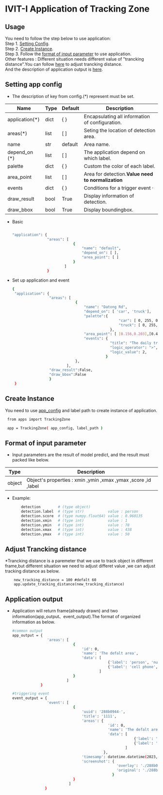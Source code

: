 # IVIT-I Application of Tracking Zone
## Usage
You need to follow the step below to use application:  
Step 1. [Setting Config](#setting-app-config).  
Step 2. [Create Instance](#create-instance).  
Step 3. Follow the [format of input parameter](#format-of-input-parameter) to use application.  
Other features : Different situation needs different value of "trancking distance".You can follow [here]() to adjust trancking distance.  
And the description of application output is [here](#adjust-trancking-distance).   
## Setting app config 
* The description of key from config.(*) represent must be set.  

| Name | Type | Default | Description |
| --- | --- | --- | --- |
|application(*)|dict|{  }|Encapsulating all information of configuration.|
|areas(*)|list|[  ]|Seting the location of detection area. |
|name|str|default|Area name.|
| depend_on (*) | list | [ ] | The application depend on which label. |
| palette | dict | { } | Custom the color of each label. |
|area_point|list|[ ]|Area for detection.**Value need to normalization**|
|events|dict|{ }|Conditions for a trigger event ·|
|draw_result|bool|True|Display information of detection.|
|draw_bbox|bool|True|Display boundingbox.|

* Basic
    ```bash

    "application": {
                    "areas": [
                                {
                                    "name": "default",
                                    "depend_on": [ ],
                                    "area_point": [ ]
                                }
                            ]
                    }

    ```
* Set up application and event

   ```bash
   {
    "application": {
                    "areas": [
                                {
                                    "name": "Datong Rd",
                                    "depend_on": [ 'car', 'truck'],
                                    "palette":{
                                                    "car": [ 0, 255, 0 ],
                                                    "truck": [ 0, 255, 0 ]
                                                },
                                    "area_point": [ [0.156,0.203],[0.468, 0.203],[0.468, 0.592],[0.156, 0.592] ], 
                                    "events": {
                                                "title": "The daily traffic is over 2",
                                                "logic_operator": ">",
                                                "logic_value": 2,
                                              }
                                },
                            ],
                    "draw_result":False,
                    "draw_bbox":False
                    }
    }
   ``` 
## Create Instance
You need to use [app_config](#setting-app-config) and label path to create instance of application.
   ```bash
    from apps import TrackingZone

    app = TrackingZone( app_config, label_path )
   ``` 
## Format of input parameter
* Input parameters are the result of model predict, and the result must packed like below.

| Type | Description |
| --- | --- |
|object|Object's properties : xmin ,ymin ,xmax ,ymax ,score ,id ,label |
* Example:
    ```bash
        detection        # (type object)                   
        detection.label  # (type str)           value : person   
        detection.score  # (type numpy.float64) value : 0.960135 
        detection.xmin   # (type int)           value : 1        
        detection.ymin   # (type int)           value : 78       
        detection.xmax   # (type int)           value : 438   
        detection.ymax   # (type int)           value : 50    
    ```
## Adjust Trancking distance
*Trancking distance is a paremeter that we use to track object in different frame,but different situation we need to adjust differet value ,we can adjust tracking distance as below. 

        new_tracking_distance = 100 #defalt 60
        app.update_tracking_distance(new_tracking_distance)

## Application output 
* Application will return frame(already drawn) and two information(app_output、event_output).The format of organized information as below.
    ```bash
    #common output
    app_output = {
                    'areas': [
                                {
                                    'id': 0, 
                                    'name': 'The defalt area', 
                                    'data': [
                                                {'label': 'person', 'num': 1}, 
                                                {'label': 'cell phone', 'num': 0}
                                            ]
                                }
                             ]
                 }
    
    #triggering event
    event_output = {
                    'event': [
                                {
                                    'uuid': '288b0944-', 
                                    'title': '1111', 
                                    'areas': {
                                                'id': 0, 
                                                'name': 'The defalt area', 
                                                'data': [
                                                            {'label': 'person', 'num': 1}, 
                                                            {'label': 'cell phone', 'num': 0}
                                                        ]
                                              }, 
                                    'timesamp': datetime.datetime(2023, 4, 13, 10, 6, 11, 317019), 
                                    'screenshot': {
                                                    'overlay': './288b0944-/2023-04-13 10:06:11.317019.jpg', 
                                                    'original': './288b0944-/2023-04-13 10:06:11.317019_org.jpg'
                                                  }
                                }
                              ]
                   } 
    ```